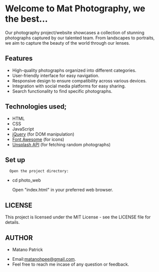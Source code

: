 # Welcome to Mat Photography, we the best...
Our photography project/website showcases a collection of stunning photographs captured by our talented team. From landscapes to portraits, we aim to capture the beauty of the world through our lenses.

## Features
   - High-quality photographs organized into different categories.
   - User-friendly interface for easy navigation.
   - Responsive design to ensure compatibility across various devices.
   - Integration with social media platforms for easy sharing.
   - Search functionality to find specific photographs.

## Technologies used;
   - HTML
   - CSS
   - JavaScript
   - [jQuery](https://jquery.com/) (for DOM manipulation)
   - [Font Awesome](https://fontawesome.com/) (for icons)
   - [Unsplash API](https://unsplash.com/developers) (for fetching random photographs)

## Set up
      Open the project directory:
   - cd photo_web

     Open "index.html" in your preferred web browser.

## LICENSE
This project is licensed under the MIT License - see the LICENSE file for details.

## AUTHOR
   * Matano Patrick 

   - Email:matanohpee@gmail.com.
   - Feel free to reach me incase of any question or feedback.
   

  





